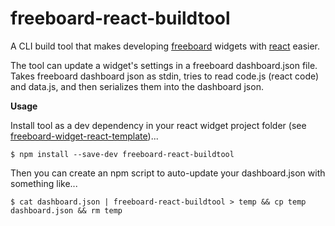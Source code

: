 freeboard-react-buildtool
==========================

A CLI build tool that makes developing [freeboard](http://freeboard.io) widgets with [react](http://reactjs.com) easier.

The tool can update a widget's settings in a freeboard dashboard.json file.  Takes freeboard dashboard json as stdin, tries to read code.js (react code) and data.js, and then serializes them into the dashboard json.

**Usage**

Install tool as a dev dependency in your react widget project folder (see [freeboard-widget-react-template](https://github.com/jritsema/freeboard-react-widget))...

`$ npm install --save-dev freeboard-react-buildtool`

Then you can create an npm script to auto-update your dashboard.json with something like...

`$ cat dashboard.json | freeboard-react-buildtool > temp && cp temp dashboard.json && rm temp`